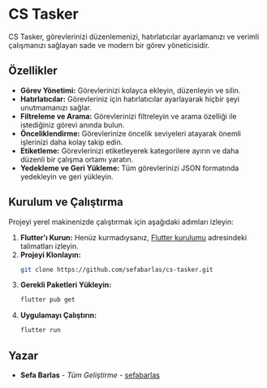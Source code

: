 # CS Tasker

CS Tasker, görevlerinizi düzenlemenizi, hatırlatıcılar ayarlamanızı ve verimli çalışmanızı sağlayan sade ve modern bir görev yöneticisidir.

## Özellikler

  - **Görev Yönetimi:** Görevlerinizi kolayca ekleyin, düzenleyin ve silin.
  - **Hatırlatıcılar:** Görevleriniz için hatırlatıcılar ayarlayarak hiçbir şeyi unutmamanızı sağlar.
  - **Filtreleme ve Arama:** Görevlerinizi filtreleyin ve arama özelliği ile istediğiniz görevi anında bulun.
  - **Önceliklendirme:** Görevlerinize öncelik seviyeleri atayarak önemli işlerinizi daha kolay takip edin.
  - **Etiketleme:** Görevlerinizi etiketleyerek kategorilere ayırın ve daha düzenli bir çalışma ortamı yaratın.
  - **Yedekleme ve Geri Yükleme:** Tüm görevlerinizi JSON formatında yedekleyin ve geri yükleyin.

## Kurulum ve Çalıştırma

Projeyi yerel makinenizde çalıştırmak için aşağıdaki adımları izleyin:

1.  **Flutter'ı Kurun:** Henüz kurmadıysanız, [Flutter kurulumu](https://flutter.dev/docs/get-started/install) adresindeki talimatları izleyin.
2.  **Projeyi Klonlayın:**
    ```sh
    git clone https://github.com/sefabarlas/cs-tasker.git
    ```
3.  **Gerekli Paketleri Yükleyin:**
    ```sh
    flutter pub get
    ```
4.  **Uygulamayı Çalıştırın:**
    ```sh
    flutter run
    ```

## Yazar

  - **Sefa Barlas** - *Tüm Geliştirme* - [sefabarlas](https://www.google.com/search?q=https://github.com/sefabarlas)
